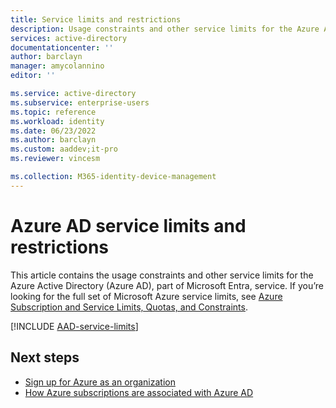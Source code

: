 ```yaml
---
title: Service limits and restrictions
description: Usage constraints and other service limits for the Azure Active Directory service
services: active-directory
documentationcenter: ''
author: barclayn
manager: amycolannino
editor: ''

ms.service: active-directory
ms.subservice: enterprise-users
ms.topic: reference
ms.workload: identity
ms.date: 06/23/2022
ms.author: barclayn
ms.custom: aaddev;it-pro
ms.reviewer: vincesm

ms.collection: M365-identity-device-management
---
```

# Azure AD service limits and restrictions

This article contains the usage constraints and other service limits for the Azure Active Directory (Azure AD), part of Microsoft Entra, service. If you’re looking for the full set of Microsoft Azure service limits, see [Azure Subscription and Service Limits, Quotas, and Constraints](../../azure-resource-manager/management/azure-subscription-service-limits.md).

[!INCLUDE [AAD-service-limits](../../../includes/active-directory-service-limits-include.md)]

## Next steps

* [Sign up for Azure as an organization](../fundamentals/sign-up-organization.md)
* [How Azure subscriptions are associated with Azure AD](../fundamentals/how-subscriptions-associated-directory.md)

